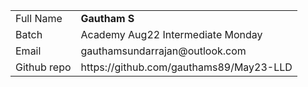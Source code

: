 <table>
  <tr>
    <td>Full Name</td>
    <td><b>Gautham S</b></td>
  </tr>
  <tr>
    <td>Batch</td>
    <td>Academy Aug22 Intermediate Monday</td>
  </tr>
  <tr>
    <td>Email</td>
    <td>gauthamsundarrajan@outlook.com</td>
  </tr>
  <tr>
    <td>Github repo</td>
    <td>https://github.com/gauthams89/May23-LLD</td>
  </tr>
</table>
